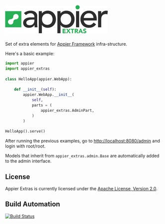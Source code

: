 # [![Appier Framework Extras](res/logo.png)](http://appier_extras.hive.pt)

Set of extra elements for [Appier Framework](http://appier.hive.pt) infra-structure.

Here's a basic example:

```python
import appier
import appier_extras

class HelloApp(appier.WebApp):

    def __init__(self):
        appier.WebApp.__init__(
            self,
            parts = (
                appier_extras.AdminPart,
            )
        )

HelloApp().serve()
```

After running the previous examples, go to [http://localhost:8080/admin](http://localhost:8080/admin)
and login with root/root.

Models that inherit from ``appier_extras.admin.Base`` are automatically added to the admin interface.

## License

Appier Extras is currently licensed under the [Apache License, Version 2.0](http://www.apache.org/licenses/).

## Build Automation

[![Build Status](https://travis-ci.org/hivesolutions/appier_extras.png?branch=master)](https://travis-ci.org/hivesolutions/appier_extras)
